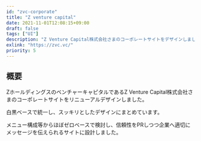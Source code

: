 ```yaml
---
id: "zvc-corporate"
title: "Z venture capital"
date: 2021-11-01T12:08:15+09:00
draft: false
tags: ["UI"]
description: "Z Venture Capital株式会社さまのコーポレートサイトをデザインしました。"
exlink: "https://zvc.vc/"
priority: 5
---
```


## 概要
ZホールディングスのベンチャーキャピタルであるZ Venture Capital株式会社さまのコーポレートサイトをリニューアルデザインしました。

白黒ベースで統一し、スッキリとしたデザインにまとめています。

メニュー構成等からほぼゼロベースで検討し、信頼性をPRしつつ企業へ適切にメッセージを伝えられるサイトに設計しました。
